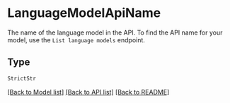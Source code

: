 # LanguageModelApiName

The name of the language model in the API. To find the API name for your model, use the `List language models`
endpoint.


## Type
```python
StrictStr
```


[[Back to Model list]](../../README.md#documentation-for-models) [[Back to API list]](../../README.md#documentation-for-api-endpoints) [[Back to README]](../../README.md)

